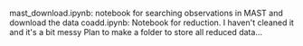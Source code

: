 mast_download.ipynb: notebook for searching observations in MAST and download the data
coadd.ipynb: Notebook for reduction. I haven't cleaned it and it's a bit messy
Plan to make a folder to store all reduced data...
